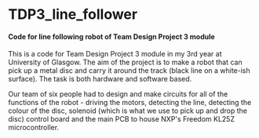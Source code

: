 # TDP3_line_follower
#### Code for line following robot of Team Design Project 3 module


This is a code for Team Design Project 3 module in my 3rd year at University of Glasgow.
The aim of the project is to make a robot that can pick up a metal disc and carry it around the track (black line on a white-ish surface). The task is both hardware and software based. 

Our team of six people had to design and make circuits for all of the functions of the robot - driving the motors, detecting the line, detecting the colour of the disc, solenoid (which is what we use to pick up and drop the disc) control board and the main PCB to house NXP's Freedom KL25Z microcontroller.
